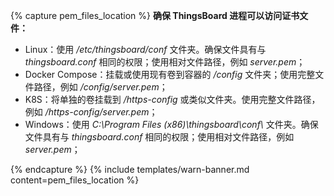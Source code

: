 {% capture pem_files_location %}
**确保 ThingsBoard 进程可以访问证书文件：**

* Linux：使用 */etc/thingsboard/conf* 文件夹。确保文件具有与 *thingsboard.conf* 相同的权限；使用相对文件路径，例如 *server.pem*；
* Docker Compose：挂载或使用现有卷到容器的 */config* 文件夹；使用完整文件路径，例如 */config/server.pem*；
* K8S：将单独的卷挂载到 */https-config* 或类似文件夹。使用完整文件路径，例如 */https-config/server.pem*；
* Windows：使用 *C:\Program Files (x86)\thingsboard\conf\\* 文件夹。确保文件具有与 *thingsboard.conf* 相同的权限；使用相对文件路径，例如 *server.pem*；

{% endcapture %}
{% include templates/warn-banner.md content=pem_files_location %}